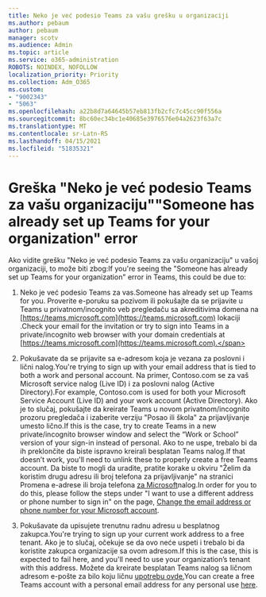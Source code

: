 ```yaml
---
title: Neko je već podesio Teams za vašu grešku u organizaciji
ms.author: pebaum
author: pebaum
manager: scotv
ms.audience: Admin
ms.topic: article
ms.service: o365-administration
ROBOTS: NOINDEX, NOFOLLOW
localization_priority: Priority
ms.collection: Adm_O365
ms.custom:
- "9002343"
- "5063"
ms.openlocfilehash: a22b8d7a64645b57eb813fb2cfc7c45cc90f556a
ms.sourcegitcommit: 8bc60ec34bc1e40685e3976576e04a2623f63a7c
ms.translationtype: MT
ms.contentlocale: sr-Latn-RS
ms.lasthandoff: 04/15/2021
ms.locfileid: "51835321"
---
```

# <a name="someone-has-already-set-up-teams-for-your-organization-error"></a><span data-ttu-id="e58a4-102">Greška "Neko je već podesio Teams za vašu organizaciju"</span><span class="sxs-lookup"><span data-stu-id="e58a4-102">"Someone has already set up Teams for your organization" error</span></span>

<span data-ttu-id="e58a4-103">Ako vidite grešku "Neko je već podesio Teams za vašu organizaciju" u vašoj organizaciji, to može biti zbog:</span><span class="sxs-lookup"><span data-stu-id="e58a4-103">If you're seeing the "Someone has already set up Teams for your organization" error in Teams, this could be due to:</span></span>

1. <span data-ttu-id="e58a4-104">Neko je već podesio Teams za vas.</span><span class="sxs-lookup"><span data-stu-id="e58a4-104">Someone has already set up Teams for you.</span></span> <span data-ttu-id="e58a4-105">Proverite e-poruku sa pozivom ili pokušajte da se prijavite u Teams u privatnom/incognito veb pregledaču sa akreditivima domena na [https://teams.microsoft.com](https://teams.microsoft.com) lokaciji .</span><span class="sxs-lookup"><span data-stu-id="e58a4-105">Check your email for the invitation or try to sign into Teams in a private/incognito web browser with your domain credentials at [https://teams.microsoft.com](https://teams.microsoft.com).</span></span>

2. <span data-ttu-id="e58a4-106">Pokušavate da se prijavite sa e-adresom koja je vezana za poslovni i lični nalog.</span><span class="sxs-lookup"><span data-stu-id="e58a4-106">You're trying to sign up with your email address that is tied to both a work and personal account.</span></span> <span data-ttu-id="e58a4-107">Na primer, Contoso.com se za vaš Microsoft service nalog (Live ID) i za poslovni nalog (Active Directory).</span><span class="sxs-lookup"><span data-stu-id="e58a4-107">For example, Contoso.com is used for both your Microsoft Service Account (Live ID) and your work account (Active Directory).</span></span> <span data-ttu-id="e58a4-108">Ako je to slučaj, pokušajte da kreirate Teams u novom privatnom/incognito prozoru pregledača i izaberite verziju "Posao ili škola" za prijavljivanje umesto lično.</span><span class="sxs-lookup"><span data-stu-id="e58a4-108">If this is the case, try to create Teams in a new private/incognito browser window and select the “Work or School” version of your sign-in instead of personal.</span></span> <span data-ttu-id="e58a4-109">Ako to ne uspe, trebalo bi da ih preklončite da biste ispravno kreirali besplatan Teams nalog.</span><span class="sxs-lookup"><span data-stu-id="e58a4-109">If that doesn’t work, you'll need to unlink these to properly create a free Teams account.</span></span> <span data-ttu-id="e58a4-110">Da biste to mogli da uradite, pratite korake u okviru "Želim da koristim drugu adresu ili broj telefona za prijavljivanje" na stranici Promena e-adrese ili broja telefona [za Microsoft](https://support.microsoft.com/help/12407)nalog.</span><span class="sxs-lookup"><span data-stu-id="e58a4-110">In order for you to do this, please follow the steps under "I want to use a different address or phone number to sign in" on the page, [Change the email address or phone number for your Microsoft account](https://support.microsoft.com/help/12407).</span></span>

3. <span data-ttu-id="e58a4-111">Pokušavate da upisujete trenutnu radnu adresu u besplatnog zakupca.</span><span class="sxs-lookup"><span data-stu-id="e58a4-111">You're trying to sign up your current work address to a free tenant.</span></span> <span data-ttu-id="e58a4-112">Ako je to slučaj, očekuje se da ovo neće uspeti i trebalo bi da koristite zakupca organizacije sa ovom adresom.</span><span class="sxs-lookup"><span data-stu-id="e58a4-112">If this is the case, this is expected to fail here, and you'll need to use your organization’s tenant with this address.</span></span> <span data-ttu-id="e58a4-113">Možete da kreirate besplatan Teams nalog sa ličnom adresom e-pošte za bilo koju ličnu [upotrebu ovde.](https://products.office.com/microsoft-teams/group-chat-software)</span><span class="sxs-lookup"><span data-stu-id="e58a4-113">You can create a free Teams account with a personal email address for any personal use [here](https://products.office.com/microsoft-teams/group-chat-software).</span></span>
